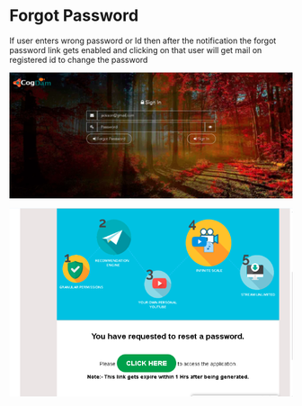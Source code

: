 # Forgot Password

If user enters wrong password or Id then after the notification the forgot password link gets enabled and clicking on that user will get mail on registered id to change the password

![](../.gitbook/assets/image%20%28103%29.png)

![](../.gitbook/assets/image%20%28109%29.png)



